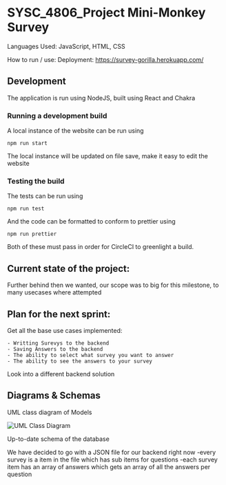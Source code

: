 # SYSC_4806_Project Mini-Monkey Survey

Languages Used: JavaScript, HTML, CSS

How to run / use:
Deployment: https://survey-gorilla.herokuapp.com/

## Development

The application is run using NodeJS, built using React and Chakra

### Running a development build

A local instance of the website can be run using

```shell
npm run start
```

The local instance will be updated on file save, make it easy to edit the website

### Testing the build

The tests can be run using

```shell
npm run test
```

And the code can be formatted to conform to prettier using

```shell
npm run prettier
```

Both of these must pass in order for CircleCI to greenlight a build.

## Current state of the project:

Further behind then we wanted, our scope was to big for this milestone, to many usecases where attempted

## Plan for the next sprint:

Get all the base use cases implemented:

    - Writting Surevys to the backend
    - Saving Answers to the backend
    - The ability to select what survey you want to answer
    - The ability to see the answers to your survey

Look into a different backend solution

## Diagrams & Schemas

UML class diagram of Models

![UML Class Diagram](/docs/Diagrams/ClassDiagramM2.jpeg)

Up-to-date schema of the database

We have decided to go with a JSON file for our backend right now
-every survey is a item in the file which has sub items for questions
-each survey item has an array of answers which gets an array of all the answers per question
